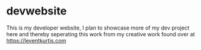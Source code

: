 # devwebsite

This is my developer website, I plan to showcase more of my dev project here and thereby seperating this work from my creative work found over at https://leventkurtis.com

